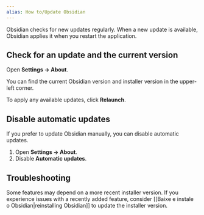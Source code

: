```yaml
---
alias: How to/Update Obsidian
---
```


Obsidian checks for new updates regularly. When a new update is available, Obsidian applies it when you restart the application.

## Check for an update and the current version

Open **Settings → About**.

You can find the current Obsidian version and installer version in the upper-left corner.

To apply any available updates, click **Relaunch**.

## Disable automatic updates

If you prefer to update Obsidian manually, you can disable automatic updates.

1. Open **Settings → About**.
2. Disable **Automatic updates**.

## Troubleshooting

Some features may depend on a more recent installer version. If you experience issues with a recently added feature, consider [[Baixe e instale o Obsidian|reinstalling Obsidian]] to update the installer version.
